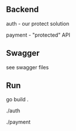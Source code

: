 ## Backend
auth - our protect solution

payment - "protected" API

## Swagger
see swagger files

## Run
go build .

./auth

./payment
